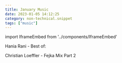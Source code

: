 ```yaml
---
title: January Music
date: 2023-01-05 14:12:25
category: non-technical.snippet
tags: ["music"]
---
```


import IframeEmbed from '../components/IframeEmbed'

Hania Rani - Best of:

<IframeEmbed type='youtube' src='https://youtube.com/embed/lpjM0Ztv84o' />

Christian Loeffler - Fejka Mix Part 2

<IframeEmbed type='youtube' src='https://youtube.com/embed/RrHol3287VY' />
